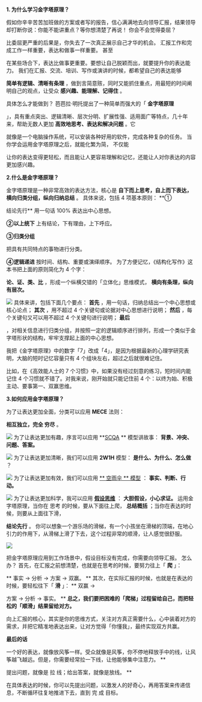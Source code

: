  **1. 为什么学习金字塔原理？**

假如你辛辛苦苦加班做的方案或者写的报告，信心满满地去向领导汇报，结果领导却打断你说：你能不能讲重点？等你想清楚了再说！  你会不会觉得委屈？

比委屈更严重的后果是，你失去了一次真正展示自己才华的机会。  汇报工作和完成工作一样重要，表达和做事一样重要。  甚至

在某些场合下，表达比做事更重要。要想让自己脱颖而出，就要提升你的表达能力。  我们在汇报、交流、培训、写作或演讲的时候，都希望自己的表达能够

**简单有逻辑、清晰有条理** ，做到言简意赅，同时又能抓住重点，用最短的时间阐明自己的观点，让受众 **感兴趣、能理解、记得住** 。

具体怎么才能做到？  芭芭拉·明托提出了一种简单而强大的「 **金字塔原理**

」，具有重点突出、逻辑清晰、层次分明、扩展性强、适用面广等特点，几十年来，帮助无数人更加 **高效地思考、表达和解决问题** 。它

就像是一个电脑操作系统，可以安装各种好用的软件，完成各种复杂的任务。  当你学会运用金字塔原理之后，就能化繁为简，  不仅能

让你的表达变得更轻松，而且能让人更容易理解和记忆，还能让人对你表达的内容更加感兴趣。

**2.什么是金字塔原理？**

金字塔原理是一种非常高效的表达方法，核心是 **自下而上思考，自上而下表达，横向归类分组，纵向归纳总结** 。  具体来说，包括 4 项基本原则：  **①

结论先行** 用一句话 100% 表达出中心思想。 

**②以上统下** 上有结论，下有理由，上下呼应。 

**③归类分组**

把具有共同特点的事物进行分类。 

**④逻辑递进** 按时间、结构、重要或演绎顺序。  为了方便记忆，《结构化写作》这本书把上面的原则简化为 4 个字：

**论、证、类、比** ，形成一个纵横交错的「立体化」思维模式， **横向有条理，纵向有层次。**

![](https://mmbiz.qpic.cn/mmbiz_png/giaycic3UNwo0TvU9YRXuk6BYbicSgIsPla0ZicV3ibULHKFyeINogn01bvUZgUvbaBYmDjNic1Bcj6HnBKmBwQjMfjw/640?wx_fmt=png) 具体来讲，包括下面几个要点：  **首先** ，用一句话，归纳总结出一个中心思想或核心论点；  **其次** ，用不超过 4 个关键句或论据对中心思想进行说明；  **然后** ，每个关键句又可以用不超过 4 个关键句进行说明；  **最后**

，对相关信息进行归类分组，并按照一定的逻辑顺序进行排列，形成一个类似于金字塔形状的结构，牢牢支撑起上面的中心思想。

我把《金字塔原理》中的数字「7」改成「4」，是因为根据最新的心理学研究表明，大脑的短时记忆容量只有 4 个组块左右，超过之后就很难记住。  

比如，在《高效能人士的 7 个习惯》中，如果没有经过刻意的练习，短时间内能记住 4 个习惯就不错了。对我来说，刚开始就只能记住前 4 个：以终为始、积极主动、要事第一、双赢思维。

**3.如何应用金字塔原理？**

 为了让表达更加全面，分类可以应用 **MECE** 法则：

**相互独立，完全 穷尽** 。

![](https://mmbiz.qpic.cn/mmbiz_png/giaycic3UNwo0TvU9YRXuk6BYbicSgIsPlaLGKLVZpg1Cd3nGnCwbeBUZojH3vLPE90KYEle6Uibna7NVgNxjumCSw/640?wx_fmt=png) 为了让表达更加有趣，序言可以应用 **[SCQA](https://mp.weixin.qq.com/s?__biz=MzA4ODE2OTIxMw==&mid=2653480392&idx=1&sn=ea0890c1c3e5f9b4b6516bcdbf62a5b4&scene=21#wechat_redirect) ** 模型讲故事： **背景、冲突、问题、答案。**

![](https://mmbiz.qpic.cn/mmbiz_png/giaycic3UNwo0TvU9YRXuk6BYbicSgIsPlaZBOYcj794nB7rljmfYRsbOXAC5ycoAt3Uj97ymLac6Uc0lHJ9xuSxw/640?wx_fmt=png) 为了让表达更加清晰，我们可以应用 **2W1H** 模型： **是什么、为什么、怎么做** ？

![](https://mmbiz.qpic.cn/mmbiz_png/giaycic3UNwo0TvU9YRXuk6BYbicSgIsPlaq7n5Bug6LgqJiaT507wicueg3WNKJYEkyuRDFLVuibYzxbCibpftp8a6Dw/640?wx_fmt=png) 为了让表达更加有效，我们可以应用 [** 空雨伞  ** 模型](https://mp.weixin.qq.com/s?__biz=MzA4ODE2OTIxMw==&mid=2653481315&idx=1&sn=091d654c726da55bbd03e1739042b8d9&scene=21#wechat_redirect) ： **事实、判断、行动。**

![](https://mmbiz.qpic.cn/mmbiz_png/giaycic3UNwo0TvU9YRXuk6BYbicSgIsPlajqJvicmiaCRbLprlaicqCYicNuNtJygicvTdkSJ5oicrwclTrmoxaJBwytSg/640?wx_fmt=png) 为了让表达更加科学，我可以应用 [**假设思维**](http://mp.weixin.qq.com/s?__biz=MzA4ODE2OTIxMw==&mid=2653478494&idx=1&sn=7fb2bb4f04f2c6d64561210164529274&chksm=8bf231ccbc85b8dab3ffb4dffcc56547684ca5ee35f52648cac60c229cbf6e79a1da413bb78a&scene=21#wechat_redirect) ： **大胆假设，小心求证。** 运用金字塔原理，当你在  思考  的时候，要从下面往上爬， **总结概括** ；当你在表达的时候，则要从上面往下滑，

**结论先行** 。  你可以想象一个游乐场的滑梯，有一个小孩坐在滑梯的顶端，在地心引力的作用下，从滑梯上滑了下去，这个过程非常的顺滑，让人感觉很舒服。

![](https://mmbiz.qpic.cn/mmbiz_jpg/giaycic3UNwo2Eub2ECG4nAvR6KNToBsUL0aTC7IVyLXlYrkvw7WllXibPcVCA8kxib8ych5H2hWia1WqAicaUdMXRPQ/640?wx_fmt=jpeg) 

把金字塔原理应用到工作场景中，假设目标没有完成，你需要向领导汇报。  怎么办？  首先，在汇报之前想清楚，也就是在思考的时候，要努力往上「 **爬** 」：

** 事实 →  分析 →  方案 →  双赢。  ** 其次，在实际汇报的时候，也就是在表达的时候，要轻松往下「 **滑** 」：  ** 双赢 →

方案 →  分析 →  事实。  ** **总之，我们要把困难的「爬梯」过程留给自己，而把轻松的「顺滑」结果留给对方。**

向上汇报的核心，其实是你的思维方式，关注对方真正需要什么，心中装着对方的需求，并把它精准地表达出来，让对方觉得「你懂我」，最终实现双方共赢。

**最后的话**

 一个好的表达，就像放风筝一样。受众就像是风筝，你不停地释放手中的线，让风筝越飞越远。但是，你需要经常拉一下线，让他能够集中注意力。  **

提出问题，就像是  拉  线；给出答案，就像是放线。  **

在具体表达的时候，你可以先提出问题，以激发人的好奇心，再用答案来传递信息，不断循环往复地推进下去，直到  完  成  目标。